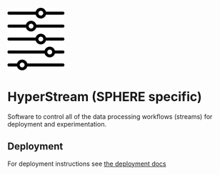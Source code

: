 ![HyperStream logo](hyperstream.svg?raw=true)

# HyperStream (SPHERE specific) #

Software to control all of the data processing workflows (streams) for deployment and experimentation.

## Deployment ##

For deployment instructions see [the deployment docs](deployment.md)
